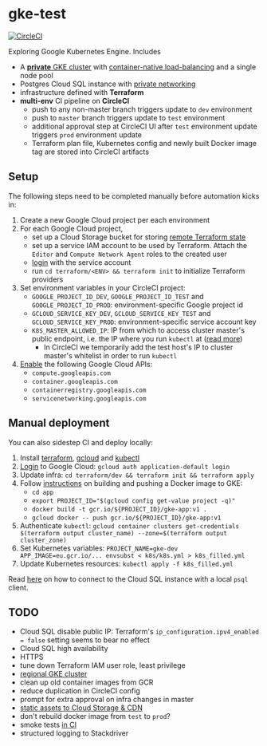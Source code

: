 # gke-test
[![CircleCI](https://circleci.com/gh/epiphone/gke-terraform-example/tree/master.svg?style=svg)](https://circleci.com/gh/epiphone/gke-terraform-example/tree/master)

Exploring Google Kubernetes Engine. Includes
- A [**private** GKE cluster](https://cloud.google.com/kubernetes-engine/docs/how-to/private-clusters) with [container-native load-balancing](https://cloud.google.com/kubernetes-engine/docs/how-to/container-native-load-balancing) and a single node pool
- Postgres Cloud SQL instance with [private networking](https://cloud.google.com/blog/products/databases/introducing-private-networking-connection-for-cloud-sql)
- infrastructure defined with **Terraform**
- **multi-env** CI pipeline on **CircleCI**
  - push to any non-master branch triggers update to `dev` environment
  - push to `master` branch triggers update to `test` environment
  - additional approval step at CircleCI UI after `test` environment update triggers `prod` environment update
  - Terraform plan file, Kubernetes config and newly built Docker image tag are stored into CircleCI artifacts

## Setup

The following steps need to be completed manually before automation kicks in:

1. Create a new Google Cloud project per each environment
2. For each Google Cloud project,
    - set up a Cloud Storage bucket for storing [remote Terraform state](https://www.terraform.io/docs/backends/types/gcs.html)
    - set up a service IAM account to be used by Terraform. Attach the `Editor` and `Compute Network Agent` roles to the created user
    - [login](https://cloud.google.com/sdk/gcloud/reference/auth/activate-service-account) with the service account
    - run `cd terraform/<ENV> && terraform init` to initialize Terraform providers
3. Set environment variables in your CircleCI project:
    - `GOOGLE_PROJECT_ID_DEV`, `GOOGLE_PROJECT_ID_TEST` and `GOOGLE_PROJECT_ID_PROD`: environment-specific Google project id
    - `GCLOUD_SERVICE_KEY_DEV`, `GCLOUD_SERVICE_KEY_TEST` and `GCLOUD_SERVICE_KEY_PROD`: environment-specific service account key
    - `K8S_MASTER_ALLOWED_IP`: IP from which to access cluster master's public endpoint, i.e. the IP where you run `kubectl` at ([read more](https://cloud.google.com/kubernetes-engine/docs/how-to/authorized-networks))
      - In CircleCI we temporarily add the test host's IP to cluster master's whitelist in order to run `kubectl`
4. [Enable](https://cloud.google.com/apis/docs/enable-disable-apis) the following Google Cloud APIs:
    - `compute.googleapis.com`
    - `container.googleapis.com`
    - `containerregistry.googleapis.com`
    - `servicenetworking.googleapis.com`


## Manual deployment

You can also sidestep CI and deploy locally:

1. Install [terraform](https://learn.hashicorp.com/terraform/getting-started/install.html), [gcloud](https://cloud.google.com/sdk/#Quick_Start) and [kubectl](https://kubernetes.io/docs/tasks/tools/install-kubectl/)
2. [Login](https://www.terraform.io/docs/providers/google/provider_reference.html) to Google Cloud: `gcloud auth application-default login`
3. Update infra: `cd terraform/dev && terraform init && terraform apply`
4. Follow [instructions](https://cloud.google.com/kubernetes-engine/docs/tutorials/hello-app) on building and pushing a Docker image to GKE:
    - `cd app`
    - `export PROJECT_ID="$(gcloud config get-value project -q)"`
    - `docker build -t gcr.io/${PROJECT_ID}/gke-app:v1 .`
    - `gcloud docker -- push gcr.io/${PROJECT_ID}/gke-app:v1`
5. Authenticate `kubectl`: `gcloud container clusters get-credentials $(terraform output cluster_name) --zone=$(terraform output cluster_zone)`
6. Set Kubernetes variables: `PROJECT_NAME=gke-dev APP_IMAGE=eu.gcr.io/... envsubst < k8s/k8s.yml > k8s_filled.yml`
7. Update Kubernetes resources: `kubectl apply -f k8s_filled.yml`

Read [here](https://cloud.google.com/sql/docs/postgres/quickstart-proxy-test) on how to connect to the Cloud SQL instance with a local `psql` client.

## TODO

- Cloud SQL disable public IP: Terraform's `ip_configuration.ipv4_enabled = false` setting seems to bear no effect
- Cloud SQL high availability
- HTTPS
- tune down Terraform IAM user role, least privilege
- [regional GKE cluster](https://cloud.google.com/kubernetes-engine/docs/concepts/regional-clusters)
- clean up old container images from GCR
- reduce duplication in CircleCI config
- prompt for extra approval on infra changes in master
- [static assets to Cloud Storage & CDN](https://cloud.google.com/load-balancing/docs/https/adding-a-backend-bucket-to-content-based-load-balancing#using_cloud_cdn_with_cloud_storage_buckets)
- don't rebuild docker image from `test` to `prod`?
- smoke tests [in CI](https://github.com/eddiewebb/circleci-multi-cloud-k8s/blob/master/.circleci/config.yml)
- structured logging to Stackdriver
